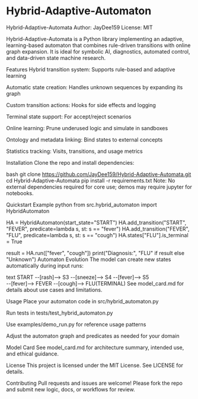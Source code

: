 # Hybrid-Adaptive-Automaton
Hybrid-Adaptive-Automata
Author: JayDee159
License: MIT

Hybrid-Adaptive-Automata is a Python library implementing an adaptive, learning-based automaton that combines rule-driven transitions with online graph expansion. It is ideal for symbolic AI, diagnostics, automated control, and data-driven state machine research.

Features
Hybrid transition system: Supports rule-based and adaptive learning

Automatic state creation: Handles unknown sequences by expanding its graph

Custom transition actions: Hooks for side effects and logging

Terminal state support: For accept/reject scenarios

Online learning: Prune underused logic and simulate in sandboxes

Ontology and metadata linking: Bind states to external concepts

Statistics tracking: Visits, transitions, and usage metrics

Installation
Clone the repo and install dependencies:

bash
git clone https://github.com/JayDee159/Hybrid-Adaptive-Automata.git
cd Hybrid-Adaptive-Automata
pip install -r requirements.txt
Note: No external dependencies required for core use; demos may require jupyter for notebooks.

Quickstart Example
python
from src.hybrid_automaton import HybridAutomaton

HA = HybridAutomaton(start_state="START")
HA.add_transition("START", "FEVER", predicate=lambda s, st: s == "fever")
HA.add_transition("FEVER", "FLU", predicate=lambda s, st: s == "cough")
HA.states["FLU"].is_terminal = True

result = HA.run(["fever", "cough"])
print("Diagnosis:", "FLU" if result else "Unknown")
Automaton Evolution
The model can create new states automatically during input runs:

text
START --[rash]--> S3 --[sneeze]--> S4 --[fever]--> S5
  \
   --[fever]--> FEVER --[cough]--> FLU(TERMINAL)
See model_card.md for details about use cases and limitations.

Usage
Place your automaton code in src/hybrid_automaton.py

Run tests in tests/test_hybrid_automaton.py

Use examples/demo_run.py for reference usage patterns

Adjust the automaton graph and predicates as needed for your domain

Model Card
See model_card.md for architecture summary, intended use, and ethical guidance.

License
This project is licensed under the MIT License. See LICENSE for details.

Contributing
Pull requests and issues are welcome! Please fork the repo and submit new logic, docs, or workflows for review.

